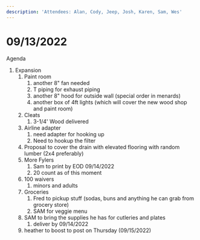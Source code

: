 ```yaml
---
description: 'Attendees: Alan, Cody, Jeep, Josh, Karen, Sam, Wes'
---
```


# 09/13/2022

Agenda

1. Expansion
   1. Paint room
      1. another 8" fan needed
      2. T piping for exhaust piping
      3. another 8" hood for outside wall (special order in menards)
      4. another box of 4ft lights (which will cover the new wood shop and paint room)
   2. Cleats
      1. 3-1/4' Wood delivered
   3. Airline adapter
      1. need adapter for hooking up
      2. Need to hookup the filter
   4. Proposal to cover the drain with elevated flooring with random lumber (2x4 preferably)
   5. More Fylers&#x20;
      1. Sam to print by EOD 09/14/2022
      2. 20 count as of this moment
   6. 100 waivers
      1. minors and adults
   7. Groceries
      1. Fred to pickup stuff (sodas, buns and anything he can grab from grocery store)
      2. SAM for veggie menu
   8. SAM to bring the supplies he has for cutleries and plates
      1. deliver by 09/14/2022
   9. heather to boost to post on Thursday (09/15/2022)
